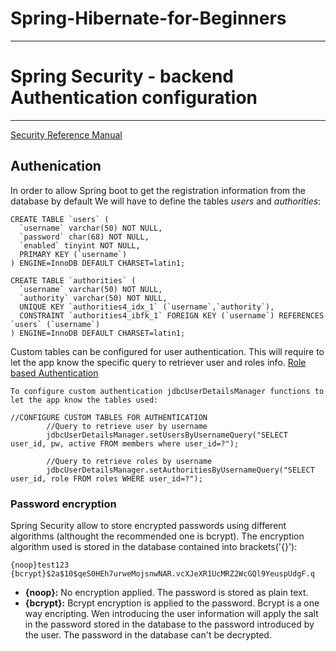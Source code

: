 # Spring-Hibernate-for-Beginners
 ----

# Spring Security - backend Authentication configuration
----

[Security Reference Manual](https://docs.spring.io/spring-security/reference/)

## Authenication

In order to allow Spring boot to get the registration information from the database by default We will have to define the tables _users_ and _authorities_:

```
CREATE TABLE `users` (
  `username` varchar(50) NOT NULL,
  `password` char(68) NOT NULL,
  `enabled` tinyint NOT NULL,
  PRIMARY KEY (`username`)
) ENGINE=InnoDB DEFAULT CHARSET=latin1;

CREATE TABLE `authorities` (
  `username` varchar(50) NOT NULL,
  `authority` varchar(50) NOT NULL,
  UNIQUE KEY `authorities4_idx_1` (`username`,`authority`),
  CONSTRAINT `authorities4_ibfk_1` FOREIGN KEY (`username`) REFERENCES `users` (`username`)
) ENGINE=InnoDB DEFAULT CHARSET=latin1;
```

Custom tables can be configured for user authentication. This will require to let the app know the specific query to retriever user and roles info.
[Role based Authentication](https://github.com/carlosreyplanelles/Spring-Hibernate-for-Beginners/blob/main/05-Spring-boot-rest-security/00-spring-boot-rest-security-employee-starter-code/src/main/java/com/luv2code/springboot/cruddemo/security/DemoSecurityConfig.java)

```
To configure custom authentication jdbcUserDetailsManager functions to let the app know the tables used:

//CONFIGURE CUSTOM TABLES FOR AUTHENTICATION
        //Query to retrieve user by username
        jdbcUserDetailsManager.setUsersByUsernameQuery("SELECT user_id, pw, active FROM members where user_id=?");

        //Query to retrieve roles by username
        jdbcUserDetailsManager.setAuthoritiesByUsernameQuery("SELECT user_id, role FROM roles WHERE user_id=?");
```

### Password encryption

Spring Security allow to store encrypted passwords using different algorithms (althought the recommended one is bcrypt).
The encryption algorithm used is stored in the database contained into brackets('{}'):

```
{noop}test123
{bcrypt}$2a$10$qeS0HEh7urweMojsnwNAR.vcXJeXR1UcMRZ2WcGQl9YeuspUdgF.q
```

- **{noop}:** No encryption applied. The password is stored as plain text.
- **{bcrypt}:** Bcrypt encryption is applied to the password. Bcrypt is a one way encripting. Wen introducing the user information will apply the salt in the password stored in the database to the password introduced by the user. The password in the database can't be decrypted.
